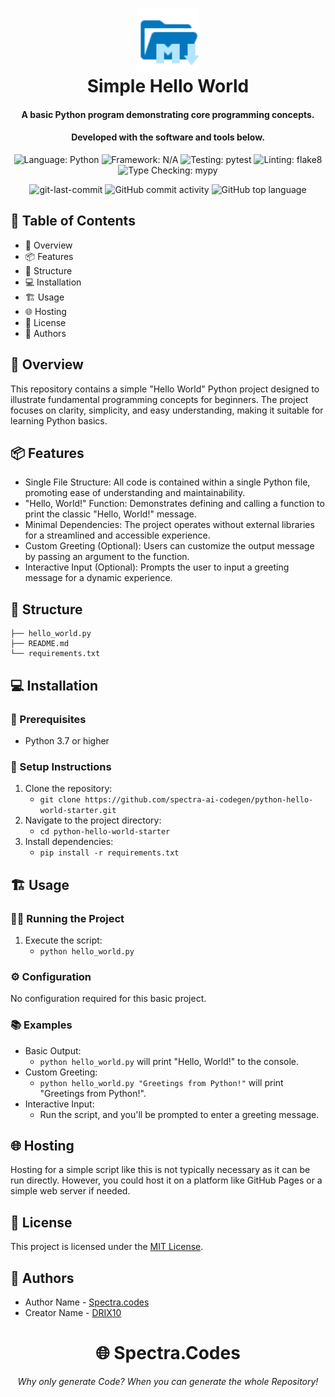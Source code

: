 <h1 align="center">
  <img src="https://raw.githubusercontent.com/PKief/vscode-material-icon-theme/ec559a9f6bfd399b82bb44393651661b08aaf7ba/icons/folder-markdown-open.svg" width="100" />
  <br>Simple Hello World
</h1>
<h4 align="center">A basic Python program demonstrating core programming concepts.</h4>
<h4 align="center">Developed with the software and tools below.</h4>
<p align="center">
  <img src="https://img.shields.io/badge/Language-Python-blue" alt="Language: Python" />
  <img src="https://img.shields.io/badge/Framework-N/A-red" alt="Framework: N/A" />
  <img src="https://img.shields.io/badge/Testing-pytest-blue" alt="Testing: pytest" />
  <img src="https://img.shields.io/badge/Linting-flake8-black" alt="Linting: flake8" />
  <img src="https://img.shields.io/badge/Type%20Checking-mypy-black" alt="Type Checking: mypy" />
</p>
<p align="center">
  <img src="https://img.shields.io/github/last-commit/spectra-ai-codegen/python-hello-world-starter?style=flat-square&color=5D6D7E" alt="git-last-commit" />
  <img src="https://img.shields.io/github/commit-activity/m/spectra-ai-codegen/python-hello-world-starter?style=flat-square&color=5D6D7E" alt="GitHub commit activity" />
  <img src="https://img.shields.io/github/languages/top/spectra-ai-codegen/python-hello-world-starter?style=flat-square&color=5D6D7E" alt="GitHub top language" />
</p>

## 📑 Table of Contents
- 📍 Overview
- 📦 Features
- 📂 Structure
- 💻 Installation
- 🏗️ Usage
- 🌐 Hosting
- 📄 License
- 👏 Authors

## 📍 Overview
This repository contains a simple "Hello World" Python project designed to illustrate fundamental programming concepts for beginners. The project focuses on clarity, simplicity, and easy understanding, making it suitable for learning Python basics.

## 📦 Features
- Single File Structure: All code is contained within a single Python file, promoting ease of understanding and maintainability.
- "Hello, World!" Function:  Demonstrates defining and calling a function to print the classic "Hello, World!" message.
- Minimal Dependencies:  The project operates without external libraries for a streamlined and accessible experience.
- Custom Greeting (Optional):  Users can customize the output message by passing an argument to the function.
- Interactive Input (Optional):  Prompts the user to input a greeting message for a dynamic experience.

## 📂 Structure
```
├── hello_world.py
├── README.md
└── requirements.txt
```

## 💻 Installation
### 🔧 Prerequisites
- Python 3.7 or higher

### 🚀 Setup Instructions
1. Clone the repository:
   - `git clone https://github.com/spectra-ai-codegen/python-hello-world-starter.git`
2. Navigate to the project directory:
   - `cd python-hello-world-starter`
3. Install dependencies:
   - `pip install -r requirements.txt`

## 🏗️ Usage
### 🏃‍♂️ Running the Project
1. Execute the script:
   - `python hello_world.py`

### ⚙️ Configuration
No configuration required for this basic project.

### 📚 Examples
- Basic Output: 
   - `python hello_world.py` will print "Hello, World!" to the console.
- Custom Greeting:
   - `python hello_world.py "Greetings from Python!"` will print "Greetings from Python!".
- Interactive Input:
   - Run the script, and you'll be prompted to enter a greeting message.

## 🌐 Hosting
Hosting for a simple script like this is not typically necessary as it can be run directly. However, you could host it on a platform like GitHub Pages or a simple web server if needed.

## 📄 License
This project is licensed under the [MIT License](https://choosealicense.com/licenses/mit/).

## 👥 Authors
- Author Name - [Spectra.codes](https://spectra.codes)
- Creator Name - [DRIX10](https://github.com/Drix10)

<p align="center">
  <h1 align="center">🌐 Spectra.Codes</h1>
</p>
<p align="center">
  <em>Why only generate Code? When you can generate the whole Repository!</em>
</p>
<p align="center">
<img src="https://img.shields.io/badge/Developer-Drix10-red" alt="">
<img src="https://img.shields.io/badge/Website-Spectra.codes-blue" alt="">
<img src="https://img.shields.io/badge/Backed_by-Google,_Microsoft_&_Amazon_for_Startups-red" alt="">
<img src="https://img.shields.io/badge/Finalist-Backdrop_Build_v4-black" alt="">
<p>